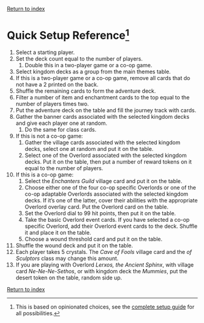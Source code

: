 [Return to index](README.md)

# Quick Setup Reference[^1]

1. Select a starting player.
1. Set the deck count equal to the number of players.
    1. Double this in a two-player game or a co-op game. 
1. Select kingdom decks as a group from the main themes table.
1. If this is a two-player game or a co-op game, remove all cards that do not have a 2 printed on the back.
1. Shuffle the remaining cards to form the adventure deck.
1. Filter a number of item and enchantment cards to the top equal to the number of players times two.
1. Put the adventure deck on the table and fill the journey track with cards.
1. Gather the banner cards associated with the selected kingdom decks and give each player one at random.
    1. Do the same for class cards.
1. If this is not a co-op game:
    1. Gather the village cards associated with the selected kingdom decks, select one at random and put it on the
       table.
    1. Select one of the Overlord associated with the selected kingdom decks. Put it on the table, then put a number of
       reward tokens on it equal to the number of players.
1. If this is a co-op game:
    1. Select the *Enchanters Guild* village card and put it on the table.
    1. Choose either one of the four co-op specific Overlords or one of the co-op adaptable Overlords associated with
       the selected kingdom decks. If it’s one of the latter, cover their abilities with the appropriate Overlord
       overlay card. Put the Overlord card on the table.
    1. Set the Overlord dial to 99 hit points, then put it on the table.
    1. Take the basic Overlord event cards. If you have selected a co-op specific Overlord, add their Overlord event
       cards to the deck. Shuffle it and place it on the table.
    1. Choose a wound threshold card and put it on the table.
1. Shuffle the wound deck and put it on the table.
1. Each player takes 5 crystals. The *Cave of Fools* village card and the *of Sculptors* class may change this amount.
1. If you are playing with Overlord *Lerxos, the Ancient Sphinx*, with village card *Ne-Ne-Ne-Sethos*, or with kingdom
   deck the *Mummies*, put the desert token on the table, random side up.

[Return to index](README.md)

[^1]: This is based on opinionated choices, see the [complete setup guide](complete-setup-guide.md) for all possibilities.
